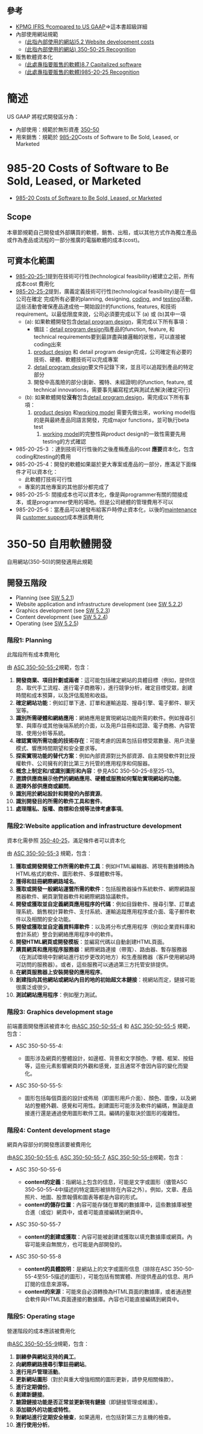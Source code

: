 ## 參考
- [ KPMG IFRS ®compared to US GAAP](https://assets.kpmg.com/content/dam/kpmg/xx/pdf/2023/11/isg-ifrs-us-gaap-2023.pdf#IFRS%20%26%20US%20GAAP%202023.indd%3A3.1%20General%3A3140)=>這本書超級詳細
- 內部使用網站規範
	- [(此指內部使用的網站)5.2 Website development costs](https://viewpoint.pwc.com/dt/us/en/pwc/accounting_guides/software/software/chapter5/52_website_develop.html#pwc-topic.dita_20a4e5e6-ee1b-4272-8c1b-e3ccdae3277b)
	- [(此指內部使用的網站) 350-50-25 Recognition](https://viewpoint.pwc.com/dt/us/en/fasb/GAAP/Codification/Codification/Codification/Assets/Intangibles_Goodwill_and_Other/Website_Development_Costs/350-50-15.html#350-50-15)
- 販售軟體資本化
	- [(此處專指要販售的軟體)8.7 Capitalized software](https://viewpoint.pwc.com/dt/us/en/pwc/accounting_guides/financial_statement_/financial_statement___18_US/chapter_8_other_asse_US/87_held_for_sale_US.html#pwc-topic.dita_1408045612141908)
	- [(此處專指要販售的軟體)985-20-25 Recognition](https://viewpoint.pwc.com/dt/us/en/fasb/GAAP/Codification/Codification/Codification/Industry/Software/Costs_of_Software_to_Be_Sold_Leased_or_Marketed/985-20-25.html#topic-985-20-25-subsect-01-111753)

# 簡述
US GAAP 將程式開發區分為：
- 內部使用：規範於無形資產 [ 350-50 ](https://viewpoint.pwc.com/dt/us/en/fasb/GAAP/Codification/Codification/Codification/Assets/Intangibles_Goodwill_and_Other/Website_Development_Costs/350-50-15.html#350-50-15)
- 用來銷售：規範於 [985-20](https://viewpoint.pwc.com/dt/us/en/fasb/GAAP/Codification/Codification/Codification/Industry/Software/Costs_of_Software_to_Be_Sold_Leased_or_Marketed/985-20-25.html#topic-985-20-25-subsect-01-111753)Costs of Software to Be Sold, Leased, or Marketed

# 985-20 Costs of Software to Be Sold, Leased, or Marketed

- [985-20 Costs of Software to Be Sold, Leased, or Marketed](https://viewpoint.pwc.com/content/pwc-madison/ditaroot/us/en/fasb/GAAP/Codification/Codification/Codification/Industry/Software/Costs_of_Software_to_Be_Sold_Leased_or_Marketed/985-20-00.html#985-20-00)

## Scope
本章節規範自己開發或外部購買的軟體，銷售、出租，或以其他方式作為獨立產品或作為產品或流程的一部分推廣的電腦軟體的成本(cost)。

## 可資本化範圍

- [985-20-25-1](https://viewpoint.pwc.com/dt/us/en/fasb/GAAP/Codification/Codification/Codification/Industry/Software/Costs_of_Software_to_Be_Sold_Leased_or_Marketed/985-20-25.html#topic-985-20-25-subsect-01-111753)提到在技術可行性(technological feasibility)被建立之前，所有成本cost 費用化
- [985-20-25-2](https://viewpoint.pwc.com/dt/us/en/fasb/GAAP/Codification/Codification/Codification/Industry/Software/Costs_of_Software_to_Be_Sold_Leased_or_Marketed/985-20-25.html#topic-985-20-25-subsect-01-111753)提到，廣義定義技術可行性(technological feasibility)是在一個公司在確定 完成所有必要的planning, designing, [coding](https://viewpoint.pwc.com/dt/us/en/fasb/GAAP/Codification/Codification/Codification/Master_Glossary/Coding/111800.html#term-985-20-20-Coding-111800), and [testing](https://viewpoint.pwc.com/dt/us/en/fasb/GAAP/Codification/Codification/Codification/Master_Glossary/Testing/111969.html#term-985-20-20-Testing-111969)活動，這些活動會確保產品達成他一開始設計的functions, features, 和技術requirement。以最低限度來說，公司必須要完成以下 (a) 或 (b)其中一項
	- (a): 如果軟體開發包含[detail program design](https://viewpoint.pwc.com/dt/us/en/fasb/GAAP/Codification/Codification/Codification/Master_Glossary/Detail_Program_Design/111836.html#term-985-20-20-DetailProgramDesign-111836)，需完成以下所有事項：
		- 備註：[detail program design](https://viewpoint.pwc.com/dt/us/en/fasb/GAAP/Codification/Codification/Codification/Master_Glossary/Detail_Program_Design/111836.html#term-985-20-20-DetailProgramDesign-111836)指產品的function, feature, 和technical requirements要到最詳盡與據邏輯的狀態，可以直接被coding出來
		1. [product design](https://viewpoint.pwc.com/dt/us/en/fasb/GAAP/Codification/Codification/Codification/Master_Glossary/Product_Design/111927.html#term-985-20-20-ProductDesign-111927) 和 detail program design完成，公司確定有必要的技術、硬體、軟體技術可以完成專案
		2. [detail program design](https://viewpoint.pwc.com/dt/us/en/fasb/GAAP/Codification/Codification/Codification/Master_Glossary/Detail_Program_Design/111836.html#term-985-20-20-DetailProgramDesign-111836)要文件記錄下來，並且可以追蹤到產品的特定部分
		3. 開發中高風險的部分(創新、獨特、未經證明)的function, feature, 或technical innovations，需要事先編寫程式與測試去解決(確定可行)
	- (b): 如果軟體開發**沒有**包含[detail program design](https://viewpoint.pwc.com/dt/us/en/fasb/GAAP/Codification/Codification/Codification/Master_Glossary/Detail_Program_Design/111836.html#term-985-20-20-DetailProgramDesign-111836)，需完成以下所有事項：
		1.  [product design](https://viewpoint.pwc.com/dt/us/en/fasb/GAAP/Codification/Codification/Codification/Master_Glossary/Product_Design/111927.html#term-985-20-20-ProductDesign-111927) 和[working model](https://viewpoint.pwc.com/dt/us/en/fasb/GAAP/Codification/Codification/Codification/Master_Glossary/Working_Model/111993.html#term-985-20-20-WorkingModel-111993) 需要先做出來，working model指的是與最終產品同語言開發，完成major functions，並可執行beta test
			1. [working model](https://viewpoint.pwc.com/dt/us/en/fasb/GAAP/Codification/Codification/Codification/Master_Glossary/Working_Model/111993.html#term-985-20-20-WorkingModel-111993)的完整性與product design的一致性需要先用testing的方式確認
- 985-20-25-3 ：達到技術可行性後的之後產稱產品的cost **應要**資本化，包含coding和testing的費用
- 985-20-25-4：開發的軟體如果屬於更大專案或產品的一部分，應滿足下面條件才可以資本化：
	- 此軟體打技術可行性
	- 專案的其他專案的其他部分都完成了
- 985-20-25-5: 間接成本也可以資本化，像是與programmer有關的間接成本，或是programmer使用的場地。但是公司總體的管理費用不可以
- 985-20-25-6：當產品可以被發布給客戶時停止資本化，以後的[maintenance](https://viewpoint.pwc.com/dt/us/en/fasb/GAAP/Codification/Codification/Codification/Master_Glossary/Maintenance/111904.html#term-985-20-20-Maintenance-111904) 與 [customer support](https://viewpoint.pwc.com/dt/us/en/fasb/GAAP/Codification/Codification/Codification/Master_Glossary/Customer_Support/111829.html#term-985-20-20-CustomerSupport-111829)成本應該費用化

# 350-50 自用軟體開發
自用網站(350-50)的開發適用此規範

## 開發五階段
- Planning (see [SW 5.2.1](https://viewpoint.pwc.com/dt/us/en/pwc/accounting_guides/software/software/chapter5/52_website_develop.html#pwc-topic.dita_96cd3a44-1e3a-4917-9a32-32ac1709c980))
- Website application and infrastructure development (see [SW 5.2.2](https://viewpoint.pwc.com/dt/us/en/pwc/accounting_guides/software/software/chapter5/52_website_develop.html#pwc-topic.dita_3b42321e-80b5-48da-8f1b-7d7eebd69dbc))
- Graphics development (see [SW 5.2.3](https://viewpoint.pwc.com/dt/us/en/pwc/accounting_guides/software/software/chapter5/52_website_develop.html#pwc-topic.dita_070fd3f4-c3b2-4520-ac08-6f47a978980a))
- Content development (see [SW 5.2.4](https://viewpoint.pwc.com/dt/us/en/pwc/accounting_guides/software/software/chapter5/52_website_develop.html#pwc-topic.dita_dc2b8099-bfb1-4e64-a920-efdcae8b3ccc))
- Operating (see [SW 5.2.5](https://viewpoint.pwc.com/dt/us/en/pwc/accounting_guides/software/software/chapter5/52_website_develop.html#pwc-topic.dita_48eafc8b-e358-4cfc-8dd9-403180653704))

### 階段1: Planning
此階段所有成本費用化

由 [ASC 350-50-55-2](https://viewpoint.pwc.com/dt/us/en/fasb/GAAP/Codification/Codification/Codification/Assets/Intangibles_Goodwill_and_Other/Website_Development_Costs/350-50-55.html#topic-350-50-55-subsect-01-109287_d3e20002-109287)規範，包含：
1. **開發商業、項目計劃或兩者**：這可能包括確定網站的具體目標（例如，提供信息、取代手工流程、進行電子商務等），進行競爭分析，確定目標受眾，創建時間和成本預算，以及評估風險和收益。
2. **確定網站功能**：例如訂單下達、訂單和運輸追蹤、搜尋引擎、電子郵件、聊天室等。
3. **識別所需硬體和網絡應用**：網絡應用是實現網站功能所需的軟件。例如搜尋引擎、與庫存或其他後端系統的介面，以及用戶註冊和認證、電子商務、內容管理、使用分析等系統。
4. **確認實現所需功能的技術存在**：可能考慮的因素包括目標受眾數量、用戶流量模式、響應時間期望和安全要求等。
5. **探索實現功能的替代方案**：例如內部資源對比外部資源、自主開發軟件對比授權軟件、公司擁有的對比第三方托管的應用程序和伺服器。
6. **概念上制定和/或識別圖形和內容**：參見ASC 350-50-25-8至25-13。
7. **邀請供應商展示他們的網絡應用、硬體或服務如何幫助實現網站的功能**。
8. **選擇外部供應商或顧問**。
9. **識別用於網站設計和開發的內部資源**。
10. **識別開發目的所需的軟件工具和套件**。
11. **處理隱私、版權、商標和合規等法律考慮事項**。

### 階段2:Website application and infrastructure development
資本化需參照 [350-40-25](https://viewpoint.pwc.com/dt/us/en/fasb/GAAP/Codification/Codification/Codification/Assets/Intangibles_Goodwill_and_Other/Internal-Use_Software/350-40-25.html#topic-350-40-25-subsect-01-109279)，滿足條件者可以資本化

由 [ASC 350-50-55-3](https://viewpoint.pwc.com/dt/us/en/fasb/GAAP/Codification/Codification/Codification/Assets/Intangibles_Goodwill_and_Other/Website_Development_Costs/350-50-55.html#topic-350-50-55-subsect-01-109287_d3e20132-109287) 規範，包含：

1. **獲取或開發開發工作所需的軟件工具**：例如HTML編輯器、將現有數據轉換為HTML格式的軟件、圖形軟件、多媒體軟件等。
2. **獲得和註冊網際網路域名**。
3. **獲取或開發一般網站運營所需的軟件**：包括服務器操作系統軟件、網際網路服務器軟件、網頁瀏覽器軟件和網際網路協議軟件。
4. **開發或獲取並自定義網頁應用程序的代碼**：例如目錄軟件、搜尋引擎、訂單處理系統、銷售稅計算軟件、支付系統、運輸追蹤應用程序或介面、電子郵件軟件以及相關的安全功能。
5. **開發或獲取並自定義資料庫軟件**：以及將分布式應用程序（例如企業資料庫和會計系統）整合到網絡應用程序中的軟件。
6. **開發HTML網頁或開發模板**：並編寫代碼以自動創建HTML頁面。
7. **購買網頁和應用程序服務器**：網際網路連接（帶寬）、路由器、暫存服務器（在測試環境中對網站進行初步更改的地方）和生產服務器（客戶使用網站時可訪問的服務器）。或者，這些服務可以通過第三方托管安排提供。
8. **在網頁服務器上安裝開發的應用程序**。
9. **創建指向其他網站或網站內目的地的初始超文本鏈接**：視網站而定，鏈接可能很廣泛或很少。
10. **測試網站應用程序**：例如壓力測試。
### 階段3: Graphics development stage
前端畫面開發應該被資本化
由[ASC 350-50-55-4](https://viewpoint.pwc.com/dt/us/en/fasb/GAAP/Codification/Codification/Codification/Assets/Intangibles_Goodwill_and_Other/Website_Development_Costs/350-50-55.html#topic-350-50-55-subsect-01-109287_d3e20255-109287) 和 [ASC 350-50-55-5](https://viewpoint.pwc.com/dt/us/en/fasb/GAAP/Codification/Codification/Codification/Assets/Intangibles_Goodwill_and_Other/Website_Development_Costs/350-50-55.html#topic-350-50-55-subsect-01-109287_d3e20269-109287) 規範，包含：

- ASC 350-50-55-4:
	- 圖形涉及網頁的整體設計，如邊框、背景和文字顏色、字體、框架、按鈕等，這些元素影響網頁的外觀和感覺，並且通常不會因內容的變化而變化。

- ASC 350-50-55-5:
	- 圖形包括每個頁面的設計或佈局（即圖形用戶介面）、顏色、圖像，以及網站的整體外觀、感覺和可用性。創建圖形可能涉及軟件的編碼，無論是直接進行還是通過使用圖形軟件工具。編碼的量取決於圖形的複雜性。
### 階段4: Content development stage

網頁內容部分的開發應該要被費用化

由[ASC 350-50-55-6](https://viewpoint.pwc.com/dt/us/en/fasb/GAAP/Codification/Codification/Codification/Assets/Intangibles_Goodwill_and_Other/Website_Development_Costs/350-50-55.html#topic-350-50-55-subsect-01-109287_d3e20281-109287), [ASC 350-50-55-7](https://viewpoint.pwc.com/dt/us/en/fasb/GAAP/Codification/Codification/Codification/Assets/Intangibles_Goodwill_and_Other/Website_Development_Costs/350-50-55.html#topic-350-50-55-subsect-01-109287_d3e20307-109287),  [ASC 350-50-55-8](https://viewpoint.pwc.com/dt/us/en/fasb/GAAP/Codification/Codification/Codification/Assets/Intangibles_Goodwill_and_Other/Website_Development_Costs/350-50-55.html#topic-350-50-55-subsect-01-109287_d3e20315-109287)規範，包含：

-  ASC 350-50-55-6
	- **content的定義**：指網站上包含的信息，可能是文字或圖形（儘管ASC 350-50-55-4中描述的特定圖形被排除在內容之外）。例如，文章、產品照片、地圖、股票報價和圖表等都是內容的形式。
	- **content的儲存位置**：內容可能存儲在單獨的數據庫中，這些數據庫被整合進（或從）網頁中，或者可能直接編碼到網頁中。

-  ASC 350-50-55-7
	- **content的創建或獲取**：內容可能被創建或獲取以填充數據庫或網頁。內容可能來自無關方，也可能是內部開發的。

-  ASC 350-50-55-8
	- **content的具體說明**：是網站上的文字或圖形信息（排除在ASC 350-50-55-4至55-5描述的圖形），可能包括有關實體、所提供產品的信息、用戶訂閱的信息來源等。
	- **content的來源**：可能來自必須轉換為HTML頁面的數據庫，或者通過整合軟件與HTML頁面連接的數據庫。內容也可能直接編碼到網頁中。
### 階段5:  Operating stage
營運階段的成本應該被費用化

由[ASC 350-50-55-9](https://viewpoint.pwc.com/dt/us/en/fasb/GAAP/Codification/Codification/Codification/Assets/Intangibles_Goodwill_and_Other/Website_Development_Costs/350-50-55.html#topic-350-50-55-subsect-01-109287_d3e20327-109287)規範，包含：
1. **訓練參與網站支持的員工**。
2. **向網際網路搜尋引擎註冊網站**。
3. **進行用戶管理活動**。
4. **更新網站圖形**（對於與重大增強相關的圖形更新，請參見相關條款）。
5. **進行定期備份**。
6. **創建新鏈接**。
7. **驗證鏈接功能是否正常並更新現有鏈接**（即鏈接管理或維護）。
8. **添加額外的功能或特性**。
9. **對網站進行定期安全檢查**，如果適用，也包括對第三方主機的檢查。
10. **進行使用分析**。
